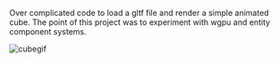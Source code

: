 Over complicated code to load a gltf file and render a simple animated cube. The point of this project was to experiment with wgpu and entity component systems.

![cubegif](https://user-images.githubusercontent.com/73037091/232589103-3f4fe1a9-2b97-4dea-b233-1f7992bc7177.gif)
